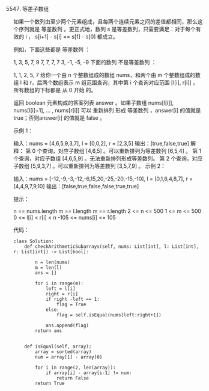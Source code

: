 5547. 等差子数组


如果一个数列由至少两个元素组成，且每两个连续元素之间的差值都相同，那么这个序列就是 等差数列 。更正式地，数列 s 是等差数列，只需要满足：对于每个有效的 i ， s[i+1] - s[i] == s[1] - s[0] 都成立。

例如，下面这些都是 等差数列 ：

1, 3, 5, 7, 9
7, 7, 7, 7
3, -1, -5, -9
下面的数列 不是等差数列 ：

1, 1, 2, 5, 7
给你一个由 n 个整数组成的数组 nums，和两个由 m 个整数组成的数组 l 和 r，后两个数组表示 m 组范围查询，其中第 i 个查询对应范围 [l[i], r[i]] 。所有数组的下标都是 从 0 开始 的。

返回 boolean 元素构成的答案列表 answer 。如果子数组 nums[l[i]], nums[l[i]+1], ... , nums[r[i]] 可以 重新排列 形成 等差数列 ，answer[i] 的值就是 true；否则answer[i] 的值就是 false 。

 

示例 1：

输入：nums = [4,6,5,9,3,7], l = [0,0,2], r = [2,3,5]
输出：[true,false,true]
解释：
第 0 个查询，对应子数组 [4,6,5] 。可以重新排列为等差数列 [6,5,4] 。
第 1 个查询，对应子数组 [4,6,5,9] 。无法重新排列形成等差数列。
第 2 个查询，对应子数组 [5,9,3,7] 。可以重新排列为等差数列 [3,5,7,9] 。
示例 2：

输入：nums = [-12,-9,-3,-12,-6,15,20,-25,-20,-15,-10], l = [0,1,6,4,8,7], r = [4,4,9,7,9,10]
输出：[false,true,false,false,true,true]
 

提示：

n == nums.length
m == l.length
m == r.length
2 <= n <= 500
1 <= m <= 500
0 <= l[i] < r[i] < n
-105 <= nums[i] <= 105

代码：
```
class Solution:
    def checkArithmeticSubarrays(self, nums: List[int], l: List[int], r: List[int]) -> List[bool]:
        
        n = len(nums)
        m = len(l)
        ans = []
        
        for i in range(m):
            left = l[i]
            right = r[i]
            if right -left == 1:
                flag = True
            else:
                flag = self.isEqual(nums[left:right+1])
                
            ans.append(flag)
        return ans
            
            
    def isEqual(self, array):
        array = sorted(array)
        num = array[1] - array[0]
        
        for i in range(2, len(array)):
            if array[i] - array[i-1] != num:
                return False
        return True
            
        
```